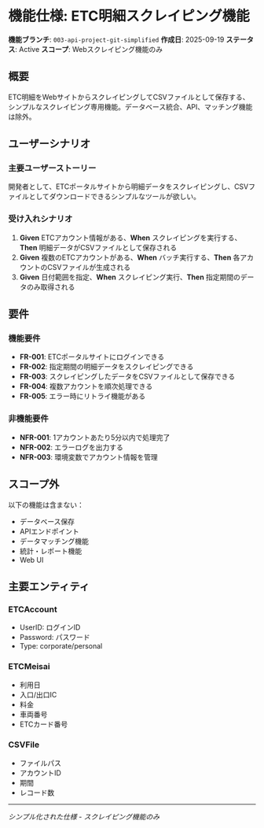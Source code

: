 # 機能仕様: ETC明細スクレイピング機能

**機能ブランチ**: `003-api-project-git-simplified`
**作成日**: 2025-09-19
**ステータス**: Active
**スコープ**: Webスクレイピング機能のみ

## 概要

ETC明細をWebサイトからスクレイピングしてCSVファイルとして保存する、シンプルなスクレイピング専用機能。データベース統合、API、マッチング機能は除外。

## ユーザーシナリオ

### 主要ユーザーストーリー
開発者として、ETCポータルサイトから明細データをスクレイピングし、CSVファイルとしてダウンロードできるシンプルなツールが欲しい。

### 受け入れシナリオ
1. **Given** ETCアカウント情報がある、**When** スクレイピングを実行する、**Then** 明細データがCSVファイルとして保存される
2. **Given** 複数のETCアカウントがある、**When** バッチ実行する、**Then** 各アカウントのCSVファイルが生成される
3. **Given** 日付範囲を指定、**When** スクレイピング実行、**Then** 指定期間のデータのみ取得される

## 要件

### 機能要件
- **FR-001**: ETCポータルサイトにログインできる
- **FR-002**: 指定期間の明細データをスクレイピングできる
- **FR-003**: スクレイピングしたデータをCSVファイルとして保存できる
- **FR-004**: 複数アカウントを順次処理できる
- **FR-005**: エラー時にリトライ機能がある

### 非機能要件
- **NFR-001**: 1アカウントあたり5分以内で処理完了
- **NFR-002**: エラーログを出力する
- **NFR-003**: 環境変数でアカウント情報を管理

## スコープ外

以下の機能は含まない：
- データベース保存
- APIエンドポイント
- データマッチング機能
- 統計・レポート機能
- Web UI

## 主要エンティティ

### ETCAccount
- UserID: ログインID
- Password: パスワード
- Type: corporate/personal

### ETCMeisai
- 利用日
- 入口/出口IC
- 料金
- 車両番号
- ETCカード番号

### CSVFile
- ファイルパス
- アカウントID
- 期間
- レコード数

---
*シンプル化された仕様 - スクレイピング機能のみ*
